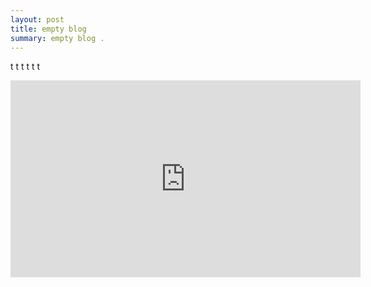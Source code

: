 ```yaml
---
layout: post
title: empty blog
summary: empty blog .
---
```

t
t
t
t
t
t
<iframe width="560" height="315" src="https://www.youtube.com/embed/pqyWil-9Au8" frameborder="0" allow="accelerometer; autoplay; encrypted-media; gyroscope; picture-in-picture" allowfullscreen></iframe>

